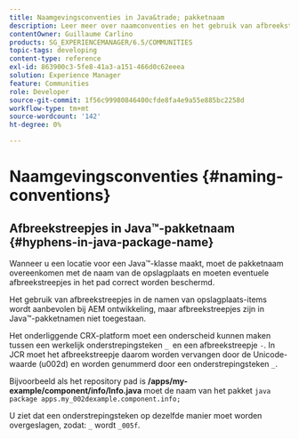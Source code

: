 ```yaml
---
title: Naamgevingsconventies in Java&trade; pakketnaam
description: Leer meer over naamconventies en het gebruik van afbreekstreepjes in de Java&trade; pakketnaam.
contentOwner: Guillaume Carlino
products: SG_EXPERIENCEMANAGER/6.5/COMMUNITIES
topic-tags: developing
content-type: reference
exl-id: 863900c3-5fe8-41a3-a151-466d0c62eeea
solution: Experience Manager
feature: Communities
role: Developer
source-git-commit: 1f56c99980846400cfde8fa4e9a55e885bc2258d
workflow-type: tm+mt
source-wordcount: '142'
ht-degree: 0%

---
```


# Naamgevingsconventies {#naming-conventions}

## Afbreekstreepjes in Java™-pakketnaam {#hyphens-in-java-package-name}

Wanneer u een locatie voor een Java™-klasse maakt, moet de pakketnaam overeenkomen met de naam van de opslagplaats en moeten eventuele afbreekstreepjes in het pad correct worden beschermd.

Het gebruik van afbreekstreepjes in de namen van opslagplaats-items wordt aanbevolen bij AEM ontwikkeling, maar afbreekstreepjes zijn in Java™-pakketnamen niet toegestaan.

Het onderliggende CRX-platform moet een onderscheid kunnen maken tussen een werkelijk onderstrepingsteken `_ `en een afbreekstreepje `-`. In JCR moet het afbreekstreepje daarom worden vervangen door de Unicode-waarde (u002d) en worden genummerd door een onderstrepingsteken `_`.

Bijvoorbeeld als het repository pad is **/apps/my-example/component/info/Info.java** moet de naam van het pakket `java package apps.my_002dexample.component.info;`

U ziet dat een onderstrepingsteken op dezelfde manier moet worden overgeslagen, zodat: `_` wordt `_005f`.

